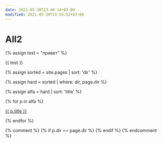 ```yaml
---
date: 2021-05-30T13:48:14+03:00
modified: 2021-05-30T15:54:52+03:00
---
```


# All2

{% assign test = "привет" %}

{{ test }}

{% assign sorted = site.pages | sort: 'dir' %}

{% assign hard = sorted | where: dir, page.dir %}

{% assign alfa = hard | sort: 'title' %}

<div id="navigation">
{% for p in alfa %}
<p><a href="{{ p.url }}">{{ p.title }}</a></p>
{% endfor %}
</div>

{% comment %}
{% if p.dir == page.dir %}
{% endif %}
{% endcomment %}
